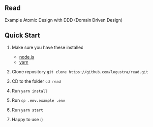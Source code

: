 ## Read
Example Atomic Design with DDD (Domain Driven Design)

## Quick Start
1. Make sure you have these installed
    * [node.js](http://nodejs.org/)
    * [yarn](https://yarnpkg.com/en/)

2. Clone repository `git clone https://github.com/logustra/read.git`
3. CD to the folder `cd read` 
4. Run `yarn install`
5. Run `cp .env.example .env`
6. Run `yarn start`
7. Happy to use :) 
